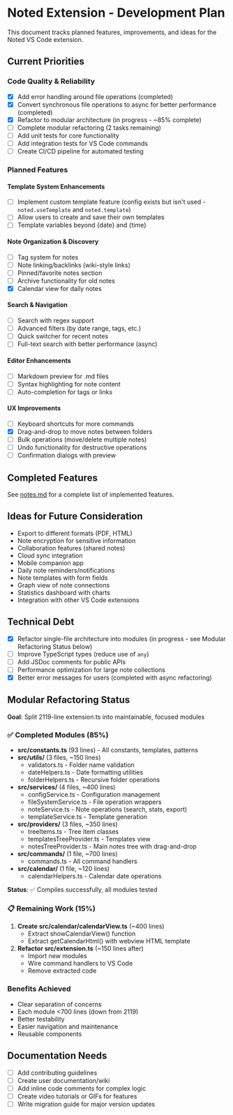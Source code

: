 # Noted Extension - Development Plan

This document tracks planned features, improvements, and ideas for the Noted VS Code extension.

## Current Priorities

### Code Quality & Reliability
- [x] Add error handling around file operations (completed)
- [x] Convert synchronous file operations to async for better performance (completed)
- [x] Refactor to modular architecture (in progress - ~85% complete)
- [ ] Complete modular refactoring (2 tasks remaining)
- [ ] Add unit tests for core functionality
- [ ] Add integration tests for VS Code commands
- [ ] Create CI/CD pipeline for automated testing

### Planned Features

#### Template System Enhancements
- [ ] Implement custom template feature (config exists but isn't used - `noted.useTemplate` and `noted.template`)
- [ ] Allow users to create and save their own templates
- [ ] Template variables beyond {date} and {time}

#### Note Organization & Discovery
- [ ] Tag system for notes
- [ ] Note linking/backlinks (wiki-style links)
- [ ] Pinned/favorite notes section
- [ ] Archive functionality for old notes
- [x] Calendar view for daily notes

#### Search & Navigation
- [ ] Search with regex support
- [ ] Advanced filters (by date range, tags, etc.)
- [ ] Quick switcher for recent notes
- [ ] Full-text search with better performance (async)

#### Editor Enhancements
- [ ] Markdown preview for .md files
- [ ] Syntax highlighting for note content
- [ ] Auto-completion for tags or links

#### UX Improvements
- [ ] Keyboard shortcuts for more commands
- [x] Drag-and-drop to move notes between folders
- [ ] Bulk operations (move/delete multiple notes)
- [ ] Undo functionality for destructive operations
- [ ] Confirmation dialogs with preview

## Completed Features

See [notes.md](./notes.md) for a complete list of implemented features.

## Ideas for Future Consideration

- Export to different formats (PDF, HTML)
- Note encryption for sensitive information
- Collaboration features (shared notes)
- Cloud sync integration
- Mobile companion app
- Daily note reminders/notifications
- Note templates with form fields
- Graph view of note connections
- Statistics dashboard with charts
- Integration with other VS Code extensions

## Technical Debt

- [x] Refactor single-file architecture into modules (in progress - see Modular Refactoring Status below)
- [ ] Improve TypeScript types (reduce use of `any`)
- [ ] Add JSDoc comments for public APIs
- [ ] Performance optimization for large note collections
- [x] Better error messages for users (completed with async refactoring)

## Modular Refactoring Status

**Goal**: Split 2119-line extension.ts into maintainable, focused modules

### ✅ Completed Modules (85%)
- **src/constants.ts** (93 lines) - All constants, templates, patterns
- **src/utils/** (3 files, ~150 lines)
  - validators.ts - Folder name validation
  - dateHelpers.ts - Date formatting utilities
  - folderHelpers.ts - Recursive folder operations
- **src/services/** (4 files, ~400 lines)
  - configService.ts - Configuration management
  - fileSystemService.ts - File operation wrappers
  - noteService.ts - Note operations (search, stats, export)
  - templateService.ts - Template generation
- **src/providers/** (3 files, ~350 lines)
  - treeItems.ts - Tree item classes
  - templatesTreeProvider.ts - Templates view
  - notesTreeProvider.ts - Main notes tree with drag-and-drop
- **src/commands/** (1 file, ~700 lines)
  - commands.ts - All command handlers
- **src/calendar/** (1 file, ~120 lines)
  - calendarHelpers.ts - Calendar date operations

**Status**: ✅ Compiles successfully, all modules tested

### 📋 Remaining Work (15%)
1. **Create src/calendar/calendarView.ts** (~400 lines)
   - Extract showCalendarView() function
   - Extract getCalendarHtml() with webview HTML template
2. **Refactor src/extension.ts** (~150 lines after)
   - Import new modules
   - Wire command handlers to VS Code
   - Remove extracted code

### Benefits Achieved
- Clear separation of concerns
- Each module <700 lines (down from 2119)
- Better testability
- Easier navigation and maintenance
- Reusable components

## Documentation Needs

- [ ] Add contributing guidelines
- [ ] Create user documentation/wiki
- [ ] Add inline code comments for complex logic
- [ ] Create video tutorials or GIFs for features
- [ ] Write migration guide for major version updates
